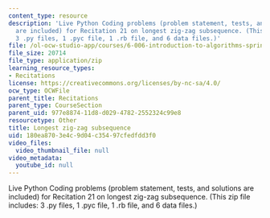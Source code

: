 ```yaml
---
content_type: resource
description: 'Live Python Coding problems (problem statement, tests, and solutions
  are included) for Recitation 21 on longest zig-zag subsequence. (This zip file includes:
  3 .py files, 1 .pyc file, 1 .rb file, and 6 data files.)'
file: /ol-ocw-studio-app/courses/6-006-introduction-to-algorithms-spring-2008/180ea8703e4c9d04c35497cfedfdd3f0_r21_sequence.zip
file_size: 20714
file_type: application/zip
learning_resource_types:
- Recitations
license: https://creativecommons.org/licenses/by-nc-sa/4.0/
ocw_type: OCWFile
parent_title: Recitations
parent_type: CourseSection
parent_uid: 977e8874-11d8-d029-4782-2552324c99e8
resourcetype: Other
title: Longest zig-zag subsequence
uid: 180ea870-3e4c-9d04-c354-97cfedfdd3f0
video_files:
  video_thumbnail_file: null
video_metadata:
  youtube_id: null
---
```

Live Python Coding problems (problem statement, tests, and solutions are included) for Recitation 21 on longest zig-zag subsequence. (This zip file includes: 3 .py files, 1 .pyc file, 1 .rb file, and 6 data files.)